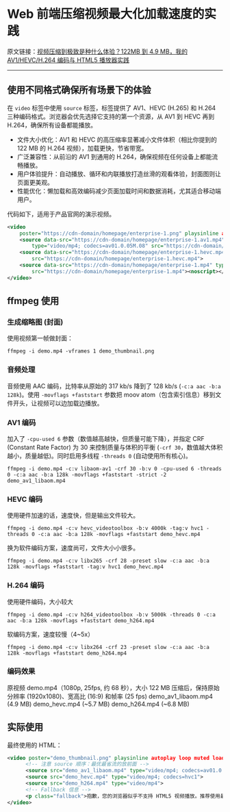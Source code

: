 # Web 前端压缩视频最大化加载速度的实践

原文链接：[视频压缩到极致是种什么体验？122MB 到 4.9 MB，我的 AV1/HEVC/H.264 编码与 HTML5 播放器实践](https://zhuanlan.zhihu.com/p/1900946363786691369)

- - -

## 使用不同格式确保所有场景下的体验

在 ``video`` 标签中使用 ``source`` 标签，标签提供了 AV1、HEVC (H.265) 和 H.264 三种编码格式。浏览器会优先选择它支持的第一个资源，从 AV1 到 HEVC 再到 H.264，确保所有设备都能播放。

- 文件大小优化：AV1 和 HEVC 的高压缩率显著减小文件体积（相比你提到的 122 MB 的 H.264 视频），加载更快，节省带宽。
- 广泛兼容性：从前沿的 AV1 到通用的 H.264，确保视频在任何设备上都能流畅播放。
- 用户体验提升：自动播放、循环和内联播放打造丝滑的观看体验，封面图则让页面更美观。
- 性能优化：懒加载和高效编码减少页面加载时间和数据消耗，尤其适合移动端用户。

代码如下，适用于产品官网的演示视频。
```xml
<video
    poster="https://cdn-domain/homepage/enterprise-1.png" playsinline autoplay loop muted loading="lazy">
    <source data-src="https://cdn-domain/homepage/enterprise-1.av1.mp4"
        type="video/mp4; codecs=av01.0.05M.08" src="https://cdn-domain/homepage/enterprise-1.av1.mp4">
    <source data-src="https://cdn-domain/homepage/enterprise-1.hevc.mp4" type="video/mp4; codecs=hvc1"
        src="https://cdn-domain/homepage/enterprise-1.hevc.mp4">
    <source data-src="https://cdn-domain/homepage/enterprise-1.mp4" type="video/mp4"
        src="https://cdn-domain/homepage/enterprise-1.mp4"><noscript></noscript>
</video>
```

## ffmpeg 使用

### 生成缩略图 (封面)

使用视频第一帧做封面：
```shell
ffmpeg -i demo.mp4 -vframes 1 demo_thumbnail.png
```

### 音频处理

音频使用 AAC 编码，比特率从原始的 317 kb/s 降到了 128 kb/s (``-c:a aac -b:a 128k``)。使用 ``-movflags +faststart`` 参数把 moov atom（包含索引信息）移到文件开头，让视频可以边加载边播放。

### AV1 编码

加入了 ``-cpu-used 6`` 参数（数值越高越快，但质量可能下降），并指定 CRF (Constant Rate Factor) 为 30 来控制质量与体积的平衡 (``-crf 30``，数值越大体积越小，质量越低)。同时启用多线程 ``-threads 0`` (自动使用所有核心)。

```shell
ffmpeg -i demo.mp4 -c:v libaom-av1 -crf 30 -b:v 0 -cpu-used 6 -threads 0 -c:a aac -b:a 128k -movflags +faststart -strict -2 demo_av1_libaom.mp4
```

### HEVC 编码

使用硬件加速的话，速度快，但是输出文件较大。
```shell
ffmpeg -i demo.mp4 -c:v hevc_videotoolbox -b:v 4000k -tag:v hvc1 -threads 0 -c:a aac -b:a 128k -movflags +faststart demo_hevc.mp4
```

换为软件编码方案，速度尚可，文件大小小很多。
```shell
ffmpeg -i demo.mp4 -c:v libx265 -crf 28 -preset slow -c:a aac -b:a 128k -movflags +faststart -tag:v hvc1 demo_hevc.mp4
```

### H.264 编码

使用硬件编码，大小较大
```shell
ffmpeg -i demo.mp4 -c:v h264_videotoolbox -b:v 5000k -threads 0 -c:a aac -b:a 128k -movflags +faststart demo_h264.mp4
```

软编码方案，速度较慢（4~5x）
```shell
ffmpeg -i demo.mp4 -c:v libx264 -crf 23 -preset slow -c:a aac -b:a 128k -movflags +faststart demo_h264.mp4
```

### 编码效果

原视频 demo.mp4（1080p, 25fps, 约 68 秒），大小 122 MB
压缩后，保持原始分辨率 (1920x1080)、宽高比 (16:9) 和帧率 (25 fps)
demo_av1_libaom.mp4 (4.9 MB)
demo_hevc.mp4 (~5.7 MB)
demo_h264.mp4 (~6.8 MB)

## 实际使用

最终使用的 HTML：

```xml
<video poster="demo_thumbnail.png" playsinline autoplay loop muted loading="lazy">
      <!-- 注意 source 顺序：最优最省流的放前面 -->
      <source src="demo_av1_libaom.mp4" type="video/mp4; codecs=av01.0.04M.08">
      <source src="demo_hevc.mp4" type="video/mp4; codecs=hvc1">
      <source src="demo_h264.mp4" type="video/mp4">
      <!-- Fallback 信息 -->
      <p class="fallback">抱歉，您的浏览器似乎不支持 HTML5 视频播放。推荐使用最新版 Chrome、Firefox 或 Safari 浏览器。</p>
</video>
```
